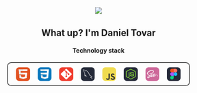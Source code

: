 <center><img style="width: 10%" src="https://media.tenor.com/dHk-LfzHrtwAAAAi/linux-computer.gif"><h2>What up? I'm Daniel Tovar</h2>
<h4>Technology stack</h4>
<div style="width: 80%; display: flex; justify-content: space-around; align-items: center; border: 2px solid #525252; border-radius: 10px; padding: 10px;"><img style="width: 8%" src="https://github.com/tandpfun/skill-icons/raw/main/icons/HTML.svg"><img style="width: 8%" src="https://github.com/tandpfun/skill-icons/raw/main/icons/CSS.svg"><img style="width: 8%" src="https://github.com/tandpfun/skill-icons/raw/main/icons/Git.svg"><img style="width: 8%" src="https://github.com/tandpfun/skill-icons/raw/main/icons/MySQL-Dark.svg"><img style="width: 8%" src="https://raw.githubusercontent.com/tandpfun/skill-icons/main/icons/JavaScript.svg"><img style="width: 8%" src="https://github.com/tandpfun/skill-icons/raw/main/icons/NodeJS-Dark.svg"><img style="width: 8%" src="https://github.com/tandpfun/skill-icons/raw/main/icons/Sass.svg"><img style="width: 8%" src="https://github.com/tandpfun/skill-icons/raw/main/icons/Figma-Dark.svg"></div>
</center>